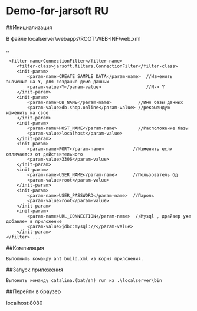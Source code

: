 # Demo-for-jarsoft RU

##Инициализация 

В файле localserver\webapps\ROOT\WEB-INF\web.xml


..
     <filter>       
     
     <filter-name>ConnectionFilter</filter-name>
        <filter-class>jarsoft.filters.ConnectionFilter</filter-class>
        <init-param>
            <param-name>CREATE_SAMPLE_DATA</param-name>  //Изменить значение на Y, для создание демо данных
            <param-value>Y</param-value>                 //N-> Y
        </init-param>
        <init-param>
            <param-name>DB_NAME</param-name>          //Имя базы данных
            <param-value>db.shop.online</param-value> //рекомендую изменить на свое
        </init-param>
        <init-param>
            <param-name>HOST_NAME</param-name>        //Расположение базы
            <param-value>localhost</param-value>
        </init-param>
        <init-param>
            <param-name>PORT</param-name>           //Изменить если отличается от действительного
            <param-value>3306</param-value>
        </init-param>
        <init-param>
            <param-name>USER_NAME</param-name>      //Пользователь бд
            <param-value>root</param-value>
        </init-param>
        <init-param>
            <param-name>USER_PASSWORD</param-name>  //Пароль 
            <param-value>root</param-value>
        </init-param>
        <init-param>
            <param-name>URL_CONNECTION</param-name>  //Mysql , драйвер уже добавлен в приложение
            <param-value>jdbc:mysql://</param-value>
        </init-param>
    </filter> ...

 
##Компиляция
    
    Выполнить команду ant build.xml из корня приложения.
    
   
##Запуск приложения
    
    Выпонить команду catalina.(bat/sh) run из .\localserver\bin 
    
    
##Перейти в браузер

   localhost:8080
 

